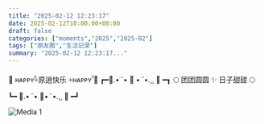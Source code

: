 ```yaml
---
title: "2025-02-12 12:23:17"
date: 2025-02-12T10:00:00+08:00
draft: false
categories: ["moments","2025","2025-02"]
tags: ["朋友圈","生活记录"]
summary: "2025-02-12 12:23:17..."
---
```


💮 ʜᴀᴘᴘʏ̆̈༓原逍快乐 ༓ʜᴀᴘᴘʏ̆̈ 💮
┏━🏮.•*¨*• 💏 •*¨*•.¸¸ 🏮 ━┓
🌕 团团圆圆 ✨ 日子甜甜 🌕
┗━ 🏮.•*¨*• 🎊•*¨*•.¸¸ 🏮 ━┛

![Media 1](/Moments/photos/2025-02-12/202502121223170.jpg)

